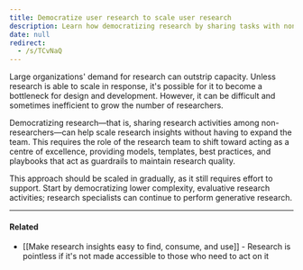 ```yaml
---
title: Democratize user research to scale user research
description: Learn how democratizing research by sharing tasks with non-researchers helps large organizations scale insights and avoid bottlenecks without expanding research teams.
date: null
redirect:
  - /s/TCvNaQ
---
```


Large organizations' demand for research can outstrip capacity. Unless research is able to scale in response, it's possible for it to become a bottleneck for design and development. However, it can be difficult and sometimes inefficient to grow the number of researchers.

Democratizing research—that is, sharing research activities among non-researchers—can help scale research insights without having to expand the team. This requires the role of the research team to shift toward acting as a centre of excellence, providing models, templates, best practices, and playbooks that act as guardrails to maintain research quality.

This approach should be scaled in gradually, as it still requires effort to support. Start by democratizing lower complexity, evaluative research activities; research specialists can continue to perform generative research.

---

#### Related

- [[Make research insights easy to find, consume, and use]] - Research is pointless if it's not made accessible to those who need to act on it
